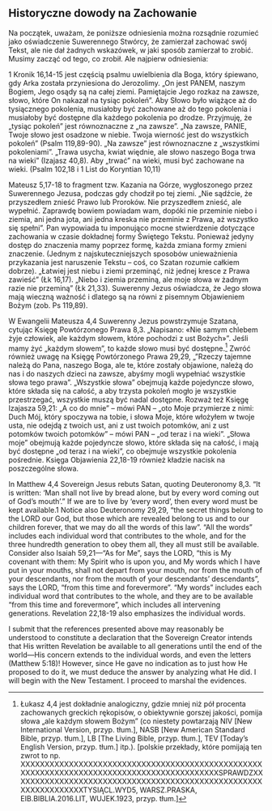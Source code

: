 ## Historyczne dowody na Zachowanie
Na początek, uważam, że poniższe odniesienia można rozsądnie rozumieć jako oświadczenie Suwerennego Stwórcy, że zamierzał zachować swój Tekst, ale nie dał żadnych wskazówek, w jaki sposób zamierzał to zrobić. Musimy zacząć od tego, co zrobił. Ale najpierw odniesienia:

1 Kronik 16,14-15 jest częścią psalmu uwielbienia dla Boga, który śpiewano, gdy Arka została przyniesiona do Jerozolimy. „On jest PANEM, naszym Bogiem, Jego osądy są na całej ziemi. Pamiętajcie Jego rozkaz na zawsze, słowo, które On nakazał na tysiąc pokoleń”. Aby Słowo było wiążące aż do tysiącznego pokolenia, musiałoby być zachowane aż do tego pokolenia i musiałoby być dostępne dla każdego pokolenia po drodze. Przyjmuję, że „tysiąc pokoleń” jest równoznaczne z „na zawsze”. „Na zawsze, PANIE, Twoje słowo jest osadzone w niebie. Twoja wierność jest do wszystkich pokoleń” (Psalm 119,89-90). „Na zawsze” jest równoznaczne z „wszystkimi pokoleniami”. „Trawa usycha, kwiat więdnie, ale słowo naszego Boga trwa na wieki” (Izajasz 40,8). Aby „trwać” na wieki, musi być zachowane na wieki. (Psalm 102,18 i 1 List do Koryntian 10,11)

Mateusz 5,17-18 to fragment tzw. Kazania na Górze, wygłoszonego przez Suwerennego Jezusa, podczas gdy chodził po tej ziemi. „Nie sądźcie, że przyszedłem znieść Prawo lub Proroków. Nie przyszedłem znieść, ale wypełnić. Zaprawdę bowiem powiadam wam, dopóki nie przeminie niebo i ziemia, ani jedna jota, ani jedna kreska nie przeminie z Prawa, aż wszystko się spełni”. Pan wypowiada tu imponująco mocne stwierdzenie dotyczące zachowania w czasie dokładnej formy Świętego Tekstu. Ponieważ jedyny dostęp do znaczenia mamy poprzez formę, każda zmiana formy zmieni znaczenie. (Jednym z najskuteczniejszych sposobów unieważnienia przykazania jest naruszenie Tekstu – coś, co Szatan rozumie całkiem dobrze). „Łatwiej jest niebu i ziemi przeminąć, niż jednej kresce z Prawa zawieść” (Łk 16,17). „Niebo i ziemia przeminą, ale moje słowa w żadnym razie nie przeminą” (Łk 21,33). Suwerenny Jezus oświadcza, że Jego słowa mają wieczną ważność i dlatego są na równi z pisemnym Objawieniem Bożym (zob. Ps 119,89).

W Ewangelii Mateusza 4,4 Suwerenny Jezus powstrzymuje Szatana, cytując Księgę Powtórzonego Prawa 8,3. „Napisano: «Nie samym chlebem żyje człowiek, ale każdym słowem, które pochodzi z ust Bożych»”. Jeśli mamy żyć „każdym słowem”, to każde słowo musi być dostępne.[^analogicznie-lukasza] Zwróć również uwagę na Księgę Powtórzonego Prawa 29,29, „”Rzeczy tajemne należą do Pana, naszego Boga, ale te, które zostały objawione, należą do nas i do naszych dzieci na zawsze, abyśmy mogli wypełniać wszystkie słowa tego prawa”. „Wszystkie słowa” obejmują każde pojedyncze słowo, które składa się na całość, a aby trzysta pokoleń mogło je wszystkie przestrzegać, wszystkie muszą być nadal dostępne. Rozważ też Księgę Izajasza 59,21: „A co do mnie” – mówi PAN – „oto Moje przymierze z nimi: Duch Mój, który spoczywa na tobie, i słowa Moje, które włożyłem w twoje usta, nie odejdą z twoich ust, ani z ust twoich potomków, ani z ust potomków twoich potomków” – mówi PAN – „od teraz i na wieki”. „Słowa moje” obejmują każde pojedyncze słowo, które składa się na całość, i mają być dostępne „od teraz i na wieki”, co obejmuje wszystkie pokolenia pośrednie. Księga Objawienia 22,18-19 również kładzie nacisk na poszczególne słowa.

In Matthew 4,4 Sovereign Jesus rebuts Satan, quoting Deuteronomy 8,3. “It is written: ‘Man shall not live by bread alone, but by every word coming out of God’s mouth’.” If we are to live by ‘every word’, then every word must be kept available.1 Notice also Deuteronomy 29,29, “the secret things belong to the LORD our God, but those which are revealed belong to us and to our children forever, that we may do all the words of this law”.  “All the words” includes each individual word that contributes to the whole, and for the three hundredth generation to obey them all, they all must still be available. Consider also Isaiah 59,21—“As for Me”, says the LORD, “this is My covenant with them: My Spirit who is upon you, and My words which I have put in your mouths, shall not depart from your mouth, nor from the mouth of your descendants, nor from the mouth of your descendants’ descendants”, says the LORD, “from this time and forevermore”. “My words” includes each individual word that contributes to the whole, and they are to be available “from this time and forevermore”, which includes all intervening generations. Revelation 22,18-19 also emphasizes the individual words.

I submit that the references presented above may reasonably be understood to constitute a declaration that the Sovereign Creator intends that His written Revelation be available to all generations until the end of the world—His concern extends to the individual words, and even the letters (Matthew 5:18)! However, since He gave no indication as to just how He proposed to do it, we must deduce the answer by analyzing what He did. I will begin with the New Testament. I proceed to marshal the evidences.

[^analogicznie-lukasza]: Łukasz 4,4 jest dokładnie analogiczny, gdzie mniej niż pół procenta zachowanych greckich rękopisów, o obiektywnie gorszej jakości, pomija słowa „ale każdym słowem Bożym” (co niestety powtarzają NIV [New International Version, przyp. tłum.], NASB [New American Standard Bible, przyp. tłum.], LB [The Living Bible, przyp. tłum.], TEV [Today’s English Version, przyp. tłum.] itp.). [polskie przekłady, które pomijają ten zwrot to np. XXXXXXXXXXXXXXXXXXXXXXXXXXXXXXXXXXXXXXXXXXXXXXXXXXXXXXXXXXXXXXXXXXXXXXXXXXXXXXXXXXXXXXXXXXXSPRAWDZXXXXXXXXXXXXXXXXXXXXXXXXXXXXXXXXXXXXXXXXXXXXXXXXXXXXXXXXXXXXXXXXXTYSIĄCL.WYD5, WARSZ.PRASKA, EIB.BIBLIA.2016.LIT, WUJEK.1923, przyp. tłum.]